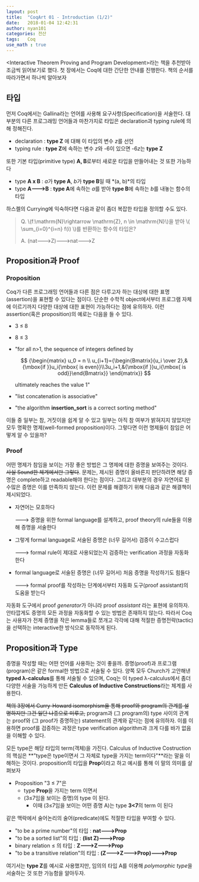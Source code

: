 ```yaml
---
layout: post
title:	"CoqArt 01 - Introduction (1/2)"
date:	2018-01-04 12:42:31
author: nyan101
categories: 전산
tags:	Coq
use_math : true
---
```




 \<Interactive Theorem Proving and Program Development\>라는 책을 추천받아 조금씩 읽어보기로 했다. 첫 장에서는 Coq에 대한 간단한 안내를 진행한다. 책의 순서를 따라가면서 하나씩 알아보자



## 타입

먼저 Coq에서는 Gallina라는 언어를 사용해 요구사항(Specification)을 서술한다. 대부분의 다른 프로그래밍 언어들과 마찬가지로 타입은 declaration과 typing rule에 의해 정해진다.

* declaration : **type Z** 에 대해 이 타입의 변수 *z*를 선언
* typing rule : **type Z**에 속하는 변수 *z*와  -6이 있으면 -6*z*는 **type Z** 

또한 기본 타입(primitive type) **A, B**로부터 새로운 타입을 만들어내는 것 또한 가능하다

* type **A x B** : *a*가 **type A**, *b*가 **type B**일 때 *(a, b)*의 타입
* type **A🡒B** : **type A**에 속하는 *a*를 받아 **type B**에 속하는 *b*를 내놓는 함수의 타입

하스켈의 Currying에 익숙하다면 다음과 같이 좀더 복잡한 타입을 정의할 수도 있다.

> Q.  \\(f:\\mathrm{N}\\rightarrow \\mathrm{Z}, n \\in \\mathrm{N}\\)을 받아 \\( \sum_{i=0}^{i=n} f(i) \\)를 반환하는 함수의 타입은?
>
> A. (nat🡒Z)🡒nat🡒Z



## Proposition과 Proof

### Proposition

Coq가 다른 프로그래밍 언어들과 다른 점은 다루고자 하는 대상에 대한 표명(assertion)을 표현할 수 있다는 점이다. 단순한 수학적 object에서부터 프로그램 자체에 이르기까지 다양한 대상에 대한 표현이 가능하다는 점에 유의하자. 이런 assertion(혹은 proposition)의 예로는 다음을 들 수 있다.

* 3 ≤ 8

* 8 ≤ 3

* "for all n>1, the sequence of integers defined by

  $$
  {\begin{matrix} u_0 = n \\ u_{i+1}={\begin{Bmatrix}{u_i \over 2},&{\mbox{if }}u_i{\mbox{ is even}}\\3u_i+1,&{\mbox{if }}u_i{\mbox{ is odd}}\end{Bmatrix}} \end{matrix}}
  $$

  ultimately reaches the value 1"

* "list concatenation is associative"

* "the algorithm **insertion_sort** is a correct sorting method"

이들 중 일부는 참, 거짓이을 쉽게 알 수 있고 일부는 아직 참 여부가 밝혀지지 않았지만 모두 명확한 명제(well-formed proposition)이다. 그렇다면 이런 명제들이 참임은 어떻게 알 수 있을까?

### Proof

어떤 명제가 참임을 보이는 가장 좋은 방법은 그 명제에 대한 증명을 보여주는 것이다. ~~사실 Sound한 체계에서만 그렇다~~. 문제는, 제시된 증명이 올바른지 판단하려면 해당 증명은 complete하고 readable해야 한다는 점이다.  그리고 대부분의 경우 자연어로 된 수많은 증명은 이를 만족하지 않는다. 이런 문제를 해결하기 위해 다음과 같은 해결책이 제시되었다.

* 자연어는 모호하다

  🡒 증명을 위한 formal language를 설계하고, proof theory의 rule들을 이용해 증명을 서술한다

* 그렇게 formal language로 서술된 증명은 (너무 길어서) 검증이 수고스럽다

  🡒 formal rule이 제대로 사용되었는지 검증하는 verification 과정을 자동화한다

* formal language로 서술된 증명은 (너무 길어서) 처음 증명을 작성하기도 힘들다

  🡒 formal proof를 작성하는 단계에서부터 자동화 도구(proof assistant)의 도움을 받는다

자동화 도구에서 proof *generator*가 아니라 proof *assistant* 라는 표현에 유의하자. 안타깝게도 증명의 모든 과정을 자동화할 수 있는 방법은 존재하지 않는다. 따라서 Coq는 사용자가 전제 증명을 작은 lemma들로 쪼개고 각각에 대해 적절한 증명전략(tactic)을 선택하는 interactive한 방식으로 동작하게 된다.



## Proposition과 Type

증명을 작성할 때는 어떤 언어를 사용하는 것이 좋을까. 증명(proof)과 프로그램(program)은 같은 formal한 방법으로 서술될 수 있다. 양쪽 모두 Church가 고안해낸 **typed λ-calculus**를 통해 서술될 수 있으며, Coq는 이 typed λ-calculus에서 좀더 다양한 서술을 가능하게 만든 **Calculus of Inductive Constructions**라는 체계를 사용한다.

~~책의 3장에서 Curry-Howard isomorphism을 통해 proof와 program의 관계를 설명하지만 그건 일단 나중으로 미루고,~~ program과 (그 program의) type 사이의 관계는 proof와 (그 proof가 증명하는) statement의 관계와 같다는 점에 유의하자. 이를 이용하면 proof를 검증하는 과정은 type verification algorithm과 크게 다를 바가 없음을 이해할 수 있다.

모든 type은 해당 타입의 term(객체)을 가진다. Calculus of Inductive Costruction의 핵심은 **"type은 type이면서 그 자체로 type을 가지는 term이다"**라는 말을 이해하는 것이다. proposition의 타입을 **Prop**이라고 하고 예시를 통해 이 말의 의미를 살펴보자

* Proposition "3 ≤ 7"은
  * type **Prop**을 가지는 term 이면서
  * (3≤7임을 보이는 증명)의 type 이 된다.
    * 이때 (3≤7임을 보이는 어떤 증명 A)는 type **3<7**의 term 이 된다

같은 맥락에서 술어논리의 술어(predicate)에도 적절한 타입을 부여할 수 있다.

* "to be a prime number"의 타입 : **nat🡒Prop**
* "to be a sorted list"의 타입 : **(list Z)🡒Prop**
* binary relation ≤ 의 타입 : **Z🡒Z🡒Prop**
* "to be a transitive relation"의 타입 : **(Z🡒Z🡒Prop)🡒Prop**

여기서는 **type Z**를 예시로 사용했지만, 임의의 타입 A를 이용해 *polymorphic type*을 서술하는 것 또한 가능함을 알아두자.